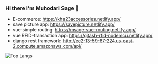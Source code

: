 ### Hi there i'm Muhodari Sage 👋

- E-commerce: https://kha23accessories.netlify.app/                                                                                                                              
- save picture app: https://savepicture.netlify.app/
- vue-simple routing: https://msage-vue-routing.netlify.app/
- vue RFID-transaction app: https://gitash-rfid-nodemcu.netlify.app/
- django rest framework: http://ec2-13-59-87-224.us-east-2.compute.amazonaws.com/api/


<!--
**Muhodari/Muhodari** is a ✨ _special_ ✨ repository because its `README.md` (this file) appears on your GitHub profile.

Here are some ideas to get you started:

- 🔭 I’m currently working on ...
- 🌱 I’m currently learning ...
- 👯 I’m looking to collaborate on ...
- 🤔 I’m looking for help with ...
- 💬 Ask me about ...
- 📫 How to reach me: ...
- 😄 Pronouns: ...
- ⚡ Fun fact: ...
-->
![Top Langs](https://github-readme-stats.vercel.app/api/top-langs/?username=Muhodari&theme=tokyonight)
